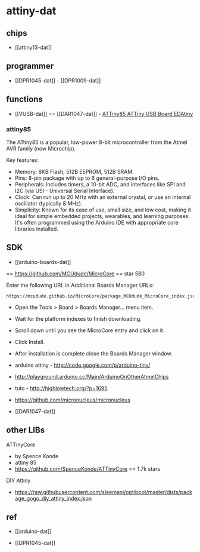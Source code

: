 
# attiny-dat 

## chips 

- [[attiny13-dat]]

## programmer 

- [[DPR1045-dat]] - [[DPR1009-dat]]

## functions 

- [[VUSB-dat]] == [[DAR1047-dat]] - [ATTiny85 ATTiny USB Board EDAtiny](https://www.electrodragon.com/product/attiny85-mini-dev-board-lilytiny-digispark-edatiny/)


### attiny85

The ATtiny85 is a popular, low-power 8-bit microcontroller from the Atmel AVR family (now Microchip).

Key features:

- Memory: 8KB Flash, 512B EEPROM, 512B SRAM.
- Pins: 8-pin package with up to 6 general-purpose I/O pins.
- Peripherals: Includes timers, a 10-bit ADC, and interfaces like SPI and I2C (via USI - Universal Serial Interface).
- Clock: Can run up to 20 MHz with an external crystal, or use an internal oscillator (typically 8 MHz).
- Simplicity: Known for its ease of use, small size, and low cost, making it ideal for simple embedded projects, wearables, and learning purposes. It's often programmed using the Arduino IDE with appropriate core libraries installed.



## SDK

- [[arduino-boards-dat]]

== https://github.com/MCUdude/MicroCore == star 580

Enter the following URL in Additional Boards Manager URLs: 

    https://mcudude.github.io/MicroCore/package_MCUdude_MicroCore_index.json

- Open the Tools > Board > Boards Manager... menu item.
- Wait for the platform indexes to finish downloading.
- Scroll down until you see the MicroCore entry and click on it.
- Click Install.
- After installation is complete close the Boards Manager window.


- arduino attiny - http://code.google.com/p/arduino-tiny/

- http://playground.arduino.cc/Main/ArduinoOnOtherAtmelChips

- tuto - http://highlowtech.org/?p=1695

- https://github.com/micronucleus/micronucleus

- [[DAR1047-dat]]

## other LIBs 

ATTinyCore
- by Spence Konde
- attiny 85
- https://github.com/SpenceKonde/ATTinyCore == 1.7k stars



DIY Attiny 
- https://raw.githubusercontent.com/sleemanj/optiboot/master/dists/package_gogo_diy_attiny_index.json



## ref

- [[arduino-dat]]

- [[DPR1045-dat]]